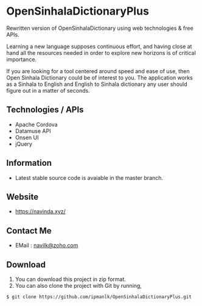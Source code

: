 # OpenSinhalaDictionaryPlus
Rewritten version of OpenSinhalaDictionary using web technologies &amp; free APIs. 

Learning a new language supposes continuous effort, and having close at hand all the resources needed in order to explore new horizons is of critical importance.

If you are looking for a tool centered around speed and ease of use, then Open Sinhala Dictionary could be of interest to you. The application works as a Sinhala to English and English to Sinhala dictionary any user should figure out in a matter of seconds.

## Technologies / APIs
- Apache Cordova
- Datamuse API
- Onsen UI
- jQuery

## Information
- Latest stable source code is avaiable in the master branch. 

## Website
- https://navinda.xyz/

## Contact Me
- EMail : navilk@zoho.com

## Download
1. You can download this project in zip format.
2. You can also clone the project with Git by running,

```git
$ git clone https://github.com/ipmanlk/OpenSinhalaDictionaryPlus.git
```
